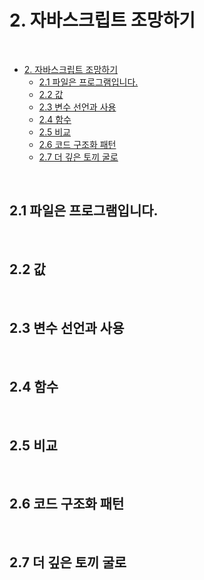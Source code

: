 # 2. 자바스크립트 조망하기

<br>

- [2. 자바스크립트 조망하기](#2-자바스크립트-조망하기)
  - [2.1 파일은 프로그램입니다.](#21-파일은-프로그램입니다)
  - [2.2 값](#22-값)
  - [2.3 변수 선언과 사용](#23-변수-선언과-사용)
  - [2.4 함수](#24-함수)
  - [2.5 비교](#25-비교)
  - [2.6 코드 구조화 패턴](#26-코드-구조화-패턴)
  - [2.7 더 깊은 토끼 굴로](#27-더-깊은-토끼-굴로)

<br>

## 2.1 파일은 프로그램입니다.

<br>

## 2.2 값

<br>

## 2.3 변수 선언과 사용

<br>

## 2.4 함수

<br>

## 2.5 비교

<br>

## 2.6 코드 구조화 패턴

<br>

## 2.7 더 깊은 토끼 굴로

<br>
